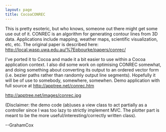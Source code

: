 ```yaml
---
layout: page
title: CocoaCONREC
---
```


This is pretty esoteric, but who knows, someone out there might get some use out of it. CONREC is an algorithm for generating contour lines from 3D data. Applications include mapping, weather maps, scientific visualization, etc, etc. The original paper is described here: http://local.wasp.uwa.edu.au/%7Epbourke/papers/conrec/

I've ported it to Cocoa and made it a bit easier to use within a Cocoa application context. I also did some work on optimising CONREC somewhat, and doing something about converting its output to an ordered vector form (i.e. bezier paths rather than randomly output line segments). Hopefully it will be of use to somebody, somewhere, somewhen. Demo application with full source at http://apptree.net/conrec.htm

http://apptree.net/images/conrec.jpg

(Disclaimer: the demo code (ab)uses a view class to act partially as a controller since I was too lazy to strictly implement MVC. The plotter part is meant to be the more useful/interesting/correctly written class).

--GrahamCox

